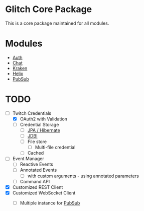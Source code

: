 # Glitch Core Package

This is a core package maintained for all modules.


# Modules

- [Auth](../auth)
- [Chat](../chat)
- [Kraken](../kraken)
- [Helix](../helix)
- [PubSub](../pubsub)

# TODO

- [ ] Twitch Credentials
  - [x] OAuth2 with Validation
  - [ ] Credential Storage
    - [ ] [JPA / Hibernate](http://hibernate.org/)
    - [ ] [JDBI](https://jdbi.org/)
    - [ ] File store
      - [ ] Multi-file credential
    - [ ] Cached
- [ ] Event Manager
  - [ ] Reactive Events
  - [ ] Annotated Events
    - [ ] with custom arguments - using annotated parameters
  - [ ] Command API
- [x] Customized REST Client
- [x] Customized WebSocket Client
  - [ ] Multiple instance for [PubSub](../pubsub)

